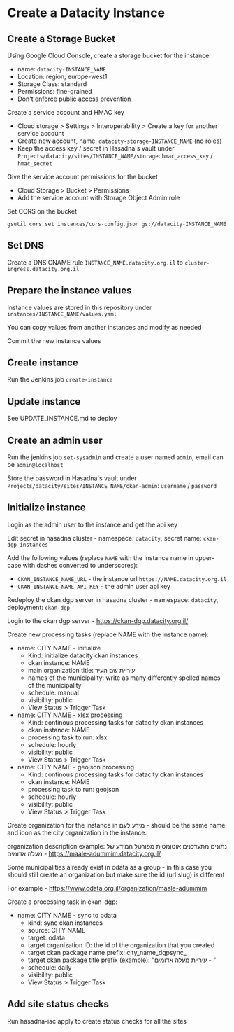 # Create a Datacity Instance

## Create a Storage Bucket

Using Google Cloud Console, create a storage bucket for the instance:

* name: `datacity-INSTANCE_NAME`
* Location: region, europe-west1
* Storage Class: standard
* Permissions: fine-grained
* Don't enforce public access prevention

Create a service account and HMAC key

* Cloud storage > Settings > Interoperability > Create a key for another service account
* Create new account, name: `datacity-storage-INSTANCE_NAME` (no roles)
* Keep the access key / secret in Hasadna's vault under `Projects/datacity/sites/INSTANCE_NAME/storage`: `hmac_access_key` / `hmac_secret`

Give the service account permissions for the bucket

* Cloud Storage > Bucket > Permissions
* Add the service account with Storage Object Admin role

Set CORS on the bucket

```
gsutil cors set instances/cors-config.json gs://datacity-INSTANCE_NAME
``` 

## Set DNS

Create a DNS CNAME rule `INSTANCE_NAME.datacity.org.il` to `cluster-ingress.datacity.org.il` 

## Prepare the instance values

Instance values are stored in this repository under `instances/INSTANCE_NAME/values.yaml`

You can copy values from another instances and modify as needed

Commit the new instance values

## Create instance

Run the Jenkins job `create-instance`

## Update instance

See UPDATE_INSTANCE.md to deploy

## Create an admin user

Run the jenkins job `set-sysadmin` and create a user named `admin`, email can be `admin@localhost`

Store the password in Hasadna's vault under `Projects/datacity/sites/INSTANCE_NAME/ckan-admin`: `username` / `password`

## Initialize instance

Login as the admin user to the instance and get the api key

Edit secret in hasadna cluster - namespace: `datacity`, secret name: `ckan-dgp-instances`

Add the following values (replace `NAME` with the instance name in upper-case with dashes converted to underscores):

* `CKAN_INSTANCE_NAME_URL` - the instance url `https://NAME.datacity.org.il`
* `CKAN_INSTANCE_NAME_API_KEY` - the admin user api key

Redeploy the ckan dgp server in hasadna cluster - namespace: `datacity`, deployment: `ckan-dgp`

Login to the ckan dgp server - https://ckan-dgp.datacity.org.il/

Create new processing tasks (replace NAME with the instance name):

* name: CITY NAME - initialize
  * Kind: initialize datacity ckan instances
  * ckan instance: NAME
  * main organization title: עיריית שם העיר
  * names of the municipality: write as many differently spelled names of the municipality
  * schedule: manual
  * visibility: public
  * View Status > Trigger Task
* name: CITY NAME - xlsx processing
  * Kind: continous processing tasks for datacity ckan instances
  * ckan instance: NAME
  * processing task to run: xlsx
  * schedule: hourly
  * visibility: public
  * View Status > Trigger Task
* name: CITY NAME - geojson processing
  * Kind: continous processing tasks for datacity ckan instances
  * ckan instance: NAME
  * processing task to run: geojson
  * schedule: hourly
  * visibility: public
  * View Status > Trigger Task

Create organization for the instance in מידע לעם - should be the same name and icon as the city organization in the instance.

organization description example: נתונים מתעדכנים אוטומטית מפורטל המידע של מעלה אדומים - https://maale-adummim.datacity.org.il/

Some municipalities already exist in odata as a group - in this case you should still create an organization but make sure the id (url slug) is different

For example - https://www.odata.org.il/organization/maale-adummim

Create a processing task in ckan-dgp:

* name: CITY NAME - sync to odata
  * kind: sync ckan instances
  * source: CITY NAME
  * target: odata
  * target organization ID: the id of the organization that you created
  * target ckan package name prefix: city_name_dgpsync_
  * target ckan package title prefix (example): "עיריית מעלה אדומים - " 
  * schedule: daily
  * visibility: public
  * View Status > Trigger Task

## Add site status checks

Run hasadna-iac apply to create status checks for all the sites
